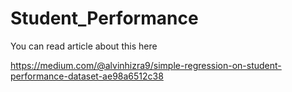 # Student_Performance

You can read article about this here

https://medium.com/@alvinhizra9/simple-regression-on-student-performance-dataset-ae98a6512c38
